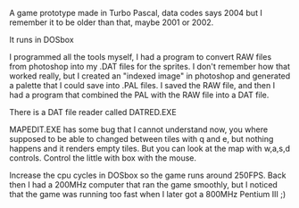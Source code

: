 A game prototype made in Turbo Pascal, data codes says 2004 but I remember it to be older than that, maybe 2001 or 2002.

It runs in DOSbox

I programmed all the tools myself, I had a program to convert RAW files from photoshop into my .DAT files for the sprites. I don't remember how that worked really, but I created an "indexed image" in photoshop and generated a palette that I could save into .PAL files. I saved the RAW file, and then I had a program that combined the PAL with the RAW file into a DAT file.

There is a DAT file reader called DATRED.EXE

MAPEDIT.EXE has some bug that I cannot understand now, you where supposed to be able to changed between tiles with q and e, but nothing happens and it renders empty tiles. But you can look at the map with w,a,s,d controls. Control the little with box with the mouse.

Increase the cpu cycles in DOSbox so the game runs around 250FPS. Back then I had a 200MHz computer that ran the game smoothly, but I noticed that the game was running too fast when I later got a 800MHz Pentium III ;)
